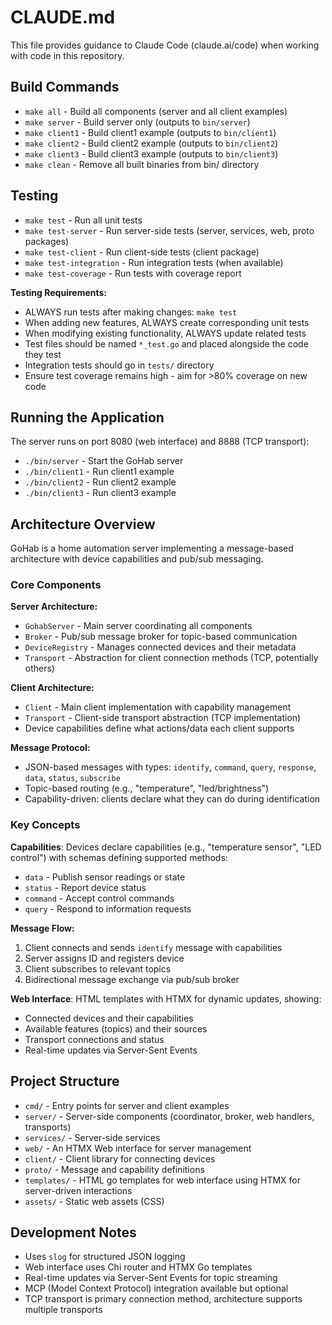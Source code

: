 # CLAUDE.md

This file provides guidance to Claude Code (claude.ai/code) when working with code in this repository.

## Build Commands

- `make all` - Build all components (server and all client examples)
- `make server` - Build server only (outputs to `bin/server`)
- `make client1` - Build client1 example (outputs to `bin/client1`)
- `make client2` - Build client2 example (outputs to `bin/client2`)
- `make client3` - Build client3 example (outputs to `bin/client3`)
- `make clean` - Remove all built binaries from bin/ directory

## Testing

- `make test` - Run all unit tests
- `make test-server` - Run server-side tests (server, services, web, proto packages)
- `make test-client` - Run client-side tests (client package)
- `make test-integration` - Run integration tests (when available)
- `make test-coverage` - Run tests with coverage report

**Testing Requirements:**
- ALWAYS run tests after making changes: `make test`
- When adding new features, ALWAYS create corresponding unit tests
- When modifying existing functionality, ALWAYS update related tests
- Test files should be named `*_test.go` and placed alongside the code they test
- Integration tests should go in `tests/` directory
- Ensure test coverage remains high - aim for >80% coverage on new code

## Running the Application

The server runs on port 8080 (web interface) and 8888 (TCP transport):
- `./bin/server` - Start the GoHab server
- `./bin/client1` - Run client1 example
- `./bin/client2` - Run client2 example
- `./bin/client3` - Run client3 example

## Architecture Overview

GoHab is a home automation server implementing a message-based architecture with device capabilities and pub/sub messaging.

### Core Components

**Server Architecture:**
- `GohabServer` - Main server coordinating all components
- `Broker` - Pub/sub message broker for topic-based communication
- `DeviceRegistry` - Manages connected devices and their metadata
- `Transport` - Abstraction for client connection methods (TCP, potentially others)

**Client Architecture:**
- `Client` - Main client implementation with capability management
- `Transport` - Client-side transport abstraction (TCP implementation)
- Device capabilities define what actions/data each client supports

**Message Protocol:**
- JSON-based messages with types: `identify`, `command`, `query`, `response`, `data`, `status`, `subscribe`
- Topic-based routing (e.g., "temperature", "led/brightness")
- Capability-driven: clients declare what they can do during identification

### Key Concepts

**Capabilities**: Devices declare capabilities (e.g., "temperature sensor", "LED control") with schemas defining supported methods:
- `data` - Publish sensor readings or state
- `status` - Report device status
- `command` - Accept control commands
- `query` - Respond to information requests

**Message Flow:**
1. Client connects and sends `identify` message with capabilities
2. Server assigns ID and registers device
3. Client subscribes to relevant topics
4. Bidirectional message exchange via pub/sub broker

**Web Interface**: HTML templates with HTMX for dynamic updates, showing:
- Connected devices and their capabilities
- Available features (topics) and their sources
- Transport connections and status
- Real-time updates via Server-Sent Events

## Project Structure

- `cmd/` - Entry points for server and client examples
- `server/` - Server-side components (coordinator, broker, web handlers, transports)
- `services/` - Server-side services
- `web/` - An HTMX Web interface for server management
- `client/` - Client library for connecting devices
- `proto/` - Message and capability definitions
- `templates/` - HTML go templates for web interface using HTMX for server-driven interactions
- `assets/` - Static web assets (CSS)

## Development Notes

- Uses `slog` for structured JSON logging
- Web interface uses Chi router and HTMX Go templates
- Real-time updates via Server-Sent Events for topic streaming
- MCP (Model Context Protocol) integration available but optional
- TCP transport is primary connection method, architecture supports multiple transports
